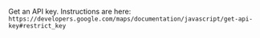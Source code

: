 Get an API key. Instructions are here: `https://developers.google.com/maps/documentation/javascript/get-api-key#restrict_key`

